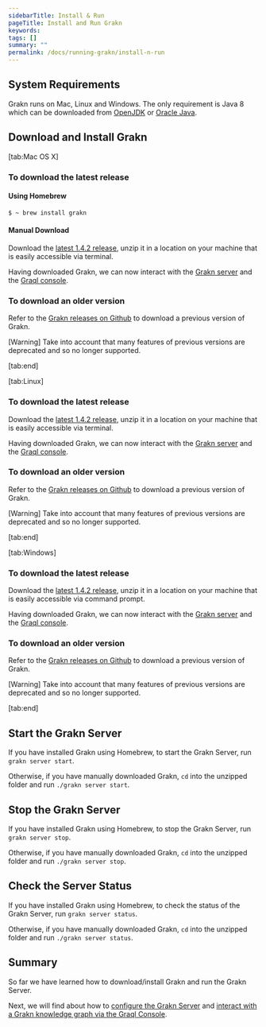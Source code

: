 ```yaml
---
sidebarTitle: Install & Run
pageTitle: Install and Run Grakn
keywords:
tags: []
summary: ""
permalink: /docs/running-grakn/install-n-run
---
```


## System Requirements
Grakn runs on Mac, Linux and Windows. The only requirement is Java 8 which can be downloaded from [OpenJDK](http://openjdk.java.net/install/) or [Oracle Java](https://www.oracle.com/technetwork/java/javase/downloads/jdk8-downloads-2133151.html).


## Download and Install Grakn
<div class="gtabs light">
[tab:Mac OS X]

### To download the latest release
#### Using Homebrew
```
$ ~ brew install grakn
```
#### Manual Download
Download the [latest 1.4.2 release](https://github.com/graknlabs/grakn/releases/download/v1.4.2/grakn-core-1.4.2.zip), unzip it in a location on your machine that is easily accessible via terminal.

Having downloaded Grakn, we can now interact with the [Grakn server](#start-the-grakn-server) and the [Graql console](/docs/running-grakn/console).

### To download an older version
Refer to the [Grakn releases on Github](https://github.com/graknlabs/grakn/releases) to download a previous version of Grakn.

<div class="galert">
[Warning]
Take into account that many features of previous versions are deprecated and so no longer supported.
</div>

[tab:end]

[tab:Linux]

### To download the latest release
Download the [latest 1.4.2 release](https://github.com/graknlabs/grakn/releases/download/v1.4.2/grakn-core-1.4.2.zip), unzip it in a location on your machine that is easily accessible via terminal.

Having downloaded Grakn, we can now interact with the [Grakn server](#start-the-grakn-server) and the [Graql console](/docs/running-grakn/console).

### To download an older version
Refer to the [Grakn releases on Github](https://github.com/graknlabs/grakn/releases) to download a previous version of Grakn.

<div class="galert">
[Warning]
Take into account that many features of previous versions are deprecated and so no longer supported.
</div>

[tab:end]

[tab:Windows]

### To download the latest release
Download the [latest 1.4.2 release](https://github.com/graknlabs/grakn/releases/download/v1.4.2/grakn-core-1.4.2.zip), unzip it in a location on your machine that is easily accessible via command prompt.

Having downloaded Grakn, we can now interact with the [Grakn server](#start-the-grakn-server) and the [Graql console](/docs/running-grakn/console).

### To download an older version
Refer to the [Grakn releases on Github](https://github.com/graknlabs/grakn/releases) to download a previous version of Grakn.

<div class="galert">
[Warning]
Take into account that many features of previous versions are deprecated and so no longer supported.
</div>

[tab:end]
</div>

## Start the Grakn Server
If you have installed Grakn using Homebrew, to start the Grakn Server, run `grakn server start`.

Otherwise, if you have manually downloaded Grakn, `cd` into the unzipped folder and run `./grakn server start`.

## Stop the Grakn Server
If you have installed Grakn using Homebrew, to stop the Grakn Server, run `grakn server stop`.

Otherwise, if you have manually downloaded Grakn, `cd` into the unzipped folder and run `./grakn server stop`.

## Check the Server Status
If you have installed Grakn using Homebrew, to check the status of the Grakn Server, run `grakn server status`.

Otherwise, if you have manually downloaded Grakn, `cd` into the unzipped folder and run `./grakn server status`.

## Summary
So far we have learned how to download/install Grakn and run the Grakn Server.

Next, we will find about how to [configure the Grakn Server](/docs/running-grakn/configuration) and [interact with a Grakn knowledge graph via the Graql Console](/docs/running-grakn/console).